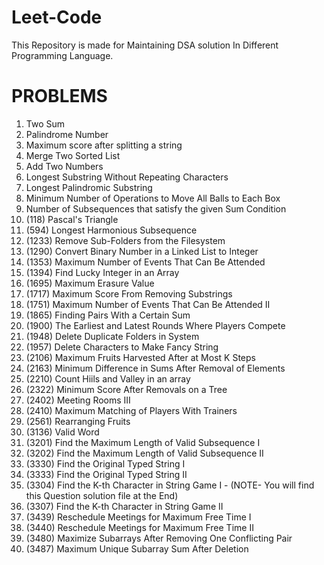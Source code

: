 # Leet-Code
This Repository is made for Maintaining DSA solution In Different Programming Language.

# PROBLEMS
1. Two Sum
2. Palindrome Number
3. Maximum score after splitting a string
4. Merge Two Sorted List
5. Add Two Numbers
6. Longest Substring Without Repeating Characters
7. Longest Palindromic Substring
8. Minimum Number of Operations to Move All Balls to Each Box
9. Number of Subsequences that satisfy the given Sum Condition
10. (118) Pascal's Triangle
11. (594) Longest Harmonious Subsequence
12. (1233) Remove Sub-Folders from the Filesystem
13. (1290) Convert Binary Number in a Linked List to Integer
14. (1353) Maximum Number of Events That Can Be Attended
15. (1394) Find Lucky Integer in an Array
16. (1695) Maximum Erasure Value
17. (1717) Maximum Score From Removing Substrings
18. (1751) Maximum Number of Events That Can Be Attended II
19. (1865) Finding Pairs With a Certain Sum
20. (1900) The Earliest and Latest Rounds Where Players Compete
21. (1948) Delete Duplicate Folders in System
22. (1957) Delete Characters to Make Fancy String
23. (2106) Maximum Fruits Harvested After at Most K Steps
24. (2163) Minimum Difference in Sums After Removal of Elements
25. (2210) Count Hiils and Valley in an array
26. (2322) Minimum Score After Removals on a Tree
27. (2402) Meeting Rooms III
28. (2410) Maximum Matching of Players With Trainers
29. (2561) Rearranging Fruits 
30. (3136) Valid Word
31. (3201) Find the Maximum Length of Valid Subsequence I
32. (3202) Find the Maximum Length of Valid Subsequence II
33. (3330) Find the Original Typed String I
34. (3333) Find the Original Typed String II
35. (3304) Find the K-th Character in String Game I - (NOTE- You will find this Question solution file at the End)
36. (3307) Find the K-th Character in String Game II
37. (3439) Reschedule Meetings for Maximum Free Time I
38. (3440) Reschedule Meetings for Maximum Free Time II
39. (3480) Maximize Subarrays After Removing One Conflicting Pair
40. (3487) Maximum Unique Subarray Sum After Deletion



